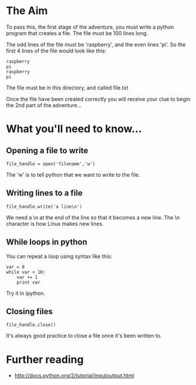 # The Aim

To pass this, the first stage of the adventure, you must write a python program that creates a file. The file must be 100 lines long.

The odd lines of the file must be 'raspberry', and the even lines 'pi'. So the first 4 lines of the file would look like this:

    raspberry
    pi
    raspberry
    pi

The file must be in this directory, and called file.txt

Once the file have been created correctly you will receive your clue to begin the 2nd part of the adventure...

# What you'll need to know...

## Opening a file to write

    file_handle = open('filename','w')

The 'w' is to tell python that we want to write to the file.

## Writing lines to a file

    file_handle.write('a line\n')

We need a \n at the end of the line so that it becomes a new line. The \n character is how Linux makes new lines.

## While loops in python

You can repeat a loop using syntax like this:

    var = 0
    while var < 10:
        var += 1
        print var

Try it in ipython.

## Closing files

    file_handle.close()

It's always good practice to close a file once it's been written to.

# Further reading

* http://docs.python.org/2/tutorial/inputoutput.html
